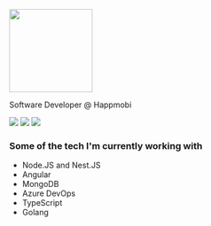 <img src="https://media1.giphy.com/media/hjZ3T2Eso1wJ8QWoCl/giphy.gif?cid=790b7611fc060c41b918d329325c0643c0161a6cbab2f84a&rid=giphy.gif&ct=s" width="150">
<!-- <img align='right' src="https://media.giphy.com/media/iIGT8Y1rOYhBpdHh1C/giphy.gif" width="230"> -->
<p>Software Developer @ Happmobi
</em></p>

<div> 
  <a href = "mailto:jv.galvao14@gmail.com"><img src="https://img.shields.io/badge/-Gmail-%23333?style=for-the-badge&logo=gmail&logoColor=white" target="_blank"></a>
  <a href="https://www.linkedin.com/in/jvgalvao/" target="_blank"><img src="https://img.shields.io/badge/-LinkedIn-%230077B5?style=for-the-badge&logo=linkedin&logoColor=white" target="_blank"></a>
  <a href="https://open.spotify.com/user/n7c0i8l63awwa5hnhlguxnnac?si=2ffae16823a746bd" target="_blank"><img src="https://img.shields.io/badge/Spotify-1ED760?&style=for-the-badge&logo=spotify&logoColor=white" target="_blank"></a> 
</div>

### Some of the tech I'm currently working with

<div>
  <ul>
    <li>Node.JS and Nest.JS</li>
    <li>Angular</li>
    <li>MongoDB</li>
    <li>Azure DevOps</li>
    <li>TypeScript</li>
    <li>Golang</li>
  </ul>
</div>


